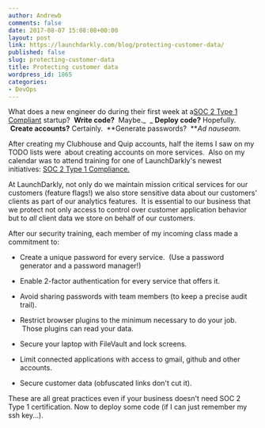 ```yaml
---
author: Andrewb
comments: false
date: 2017-08-07 15:08:08+00:00
layout: post
link: https://launchdarkly.com/blog/protecting-customer-data/
published: false
slug: protecting-customer-data
title: Protecting customer data
wordpress_id: 1865
categories:
- DevOps
---
```


What does a new engineer do during their first week at a[SOC 2 Type 1 Compliant](https://blog.launchdarkly.com/launched-launchdarkly-soc-2-certification/) startup?  **Write code?**  Maybe._  _ **Deploy code?** Hopefully.  **Create accounts?** Certainly.  **Generate passwords?  **_Ad nauseam._

After creating my Clubhouse and Quip accounts, half the items I saw on my TODO lists were  about creating accounts on more services.  Also on my calendar was to attend training for one of LaunchDarkly's newest initiatives: [SOC 2 Type 1 Compliance.](https://blog.launchdarkly.com/launched-launchdarkly-soc-2-certification/)

At LaunchDarkly, not only do we maintain mission critical services for our customers (feature flags!) we also store sensitive data about our customers' clients as part of our analytics features.  It is essential to our business that we protect not only access to control over customer application behavior but to _all_ client data we store on behalf of our customers.

After our security training, each member of my incoming class made a commitment to:



 	
  * Create a unique password for every service.  (Use a password generator and a password manager!)

 	
  * Enable 2-factor authentication for every service that offers it.

 	
  * Avoid sharing passwords with team members (to keep a precise audit trail).

 	
  * Restrict browser plugins to the minimum necessary to do your job.  Those plugins can read your data.

 	
  * Secure your laptop with FileVault and lock screens.

 	
  * Limit connected applications with access to gmail, github and other accounts.

 	
  * Secure customer data (obfuscated links don't cut it).


These are all great practices even if your business doesn't need SOC 2 Type 1 certification. Now to deploy some code (if I can just remember my ssh key...).

